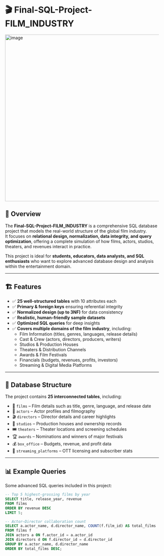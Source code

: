 # 🎬 Final-SQL-Project-FILM_INDUSTRY  

<img width="820" height="547" alt="image" src="https://github.com/user-attachments/assets/02e01142-dcc8-4454-b1d3-0692e623f7cf" />



## 📌 Overview  
The **Final-SQL-Project-FILM_INDUSTRY** is a comprehensive SQL database project that models the real-world structure of the global film industry.  
It focuses on **relational design, normalization, data integrity, and query optimization**, offering a complete simulation of how films, actors, studios, theaters, and revenues interact in practice.  

This project is ideal for **students, educators, data analysts, and SQL enthusiasts** who want to explore advanced database design and analysis within the entertainment domain.  

---

## 🏗️ Features  
- ✅ **25 well-structured tables** with 10 attributes each  
- ✅ **Primary & foreign keys** ensuring referential integrity  
- ✅ **Normalized design (up to 3NF)** for data consistency  
- ✅ **Realistic, human-friendly sample datasets**  
- ✅ **Optimized SQL queries** for deep insights  
- ✅ **Covers multiple domains of the film industry**, including:  
  - Film Information (titles, genres, languages, release details)  
  - Cast & Crew (actors, directors, producers, writers)  
  - Studios & Production Houses  
  - Theaters & Distribution Channels  
  - Awards & Film Festivals  
  - Financials (budgets, revenues, profits, investors)  
  - Streaming & Digital Media Platforms  

---

## 📂 Database Structure  
The project contains **25 interconnected tables**, including:  

- 🎥 `films` – Film details such as title, genre, language, and release date  
- 👥 `actors` – Actor profiles and filmography  
- 🎬 `directors` – Director details and career highlights  
- 🏢 `studios` – Production houses and ownership records  
- 🎟️ `theaters` – Theater locations and screening schedules  
- 🏆 `awards` – Nominations and winners of major festivals  
- 💰 `box_office` – Budgets, revenue, and profit data  
- 📡 `streaming_platforms` – OTT licensing and subscriber stats  

---

## 📊 Example Queries  
Some advanced SQL queries included in this project:  

```sql
-- Top 5 highest-grossing films by year
SELECT title, release_year, revenue
FROM films
ORDER BY revenue DESC
LIMIT 5;

-- Actor–Director collaboration count
SELECT a.actor_name, d.director_name, COUNT(f.film_id) AS total_films
FROM films f
JOIN actors a ON f.actor_id = a.actor_id
JOIN directors d ON f.director_id = d.director_id
GROUP BY a.actor_name, d.director_name
ORDER BY total_films DESC;
